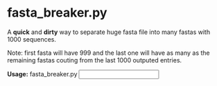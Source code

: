 # fasta_breaker.py

A **quick** and **dirty** way to separate huge fasta file into many fastas with 1000 sequences.

Note: first fasta will have 999 and the last one will have as many as the remaining fastas couting from the last 1000 outputed entries.

**Usage:** fasta_breaker.py <input fasta>
